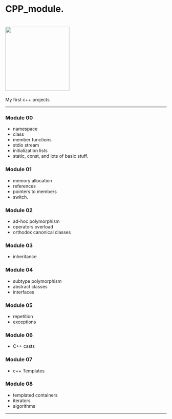 # CPP_module.
# <img src= "https://drive.google.com/uc?export=view&id=1cnWlkl8iUEpqOXxsan_YPId8_Xhh3hrZ" width=200 height=200>

My first c++ projects

---------------
### Module 00

* namespace
* class
* member functions
* stdio stream
* initialization lists
* static, const, and lots of basic stuff.

### Module 01

* memory allocation
* references
* pointers to members
* switch.

### Module 02

* ad-hoc polymorphism
* operators overload 
* orthodox canonical classes

### Module 03

* inheritance

### Module 04

* subtype polymorphism
* abstract classes
* interfaces

### Module 05

* repetition
* exceptions

### Module 06

* C++ casts

### Module 07

* c++ Templates

### Module 08

* templated containers
* iterators
* algorithms

---------------



